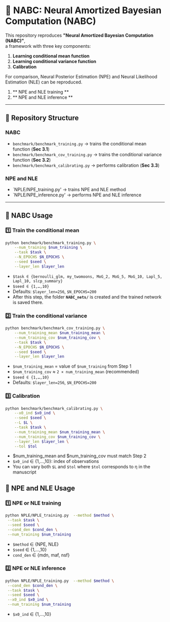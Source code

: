 # 🔮 NABC: Neural Amortized Bayesian Computation (NABC)

This repository reproduces **"Neural Amortized Bayesian Computation (NABC)"**,  
a framework with three key components:

1. **Learning conditional mean function**  
2. **Learning conditional variance function**  
3. **Calibration**

For comparison, Neural Posterior Estimation (NPE) and Neural Likelihood Estimation (NLE) can be reproduced.
1. ** NPE and NLE training **
2. ** NPE and NLE inference **
   
---

## 📂 Repository Structure
### NABC
- `benchmark/benchmark_training.py` → trains the conditional mean function (**Sec 3.1**)  
- `benchmark/benchmark_cov_training.py` → trains the conditional variance function (**Sec 3.2**)  
- `benchmark/benchmark_calibrating.py` → performs calibration (**Sec 3.3**)  

### NPE and NLE
- `NPLE/NPE_training.py' → trains NPE and NLE method
- `NPLE/NPE_inference.py' → performs NPE and NLE inference 
---

## 🚀 NABC Usage

### 1️⃣ Train the conditional mean
```bash
python benchmark/benchmark_training.py \
    --num_training $num_training \
    --task $task \
    --N_EPOCHS $N_EPOCHS \
    --seed $seed \
    --layer_len $layer_len
```
- `$task ∈ {bernoulli_glm, my_twomoons, MoG_2, MoG_5, MoG_10, Lapl_5, Lapl_10, slcp_summary}`
- `$seed ∈ {1,…,10}`
- Defaults: `$layer_len=256`, `$N_EPOCHS=200`
- After this step, the folder **`NABC_nets/`** is created and the trained network is saved there.


### 2️⃣ Train the conditional variance
```bash
python benchmark/benchmark_cov_training.py \
    --num_training_mean $num_training_mean \
    --num_training_cov $num_training_cov \
    --task $task \
    --N_EPOCHS $N_EPOCHS \
    --seed $seed \
    --layer_len $layer_len
```
- `$num_training_mean` = value of `$num_training` from Step 1  
- `$num_training_cov` ≈ `2 × num_training_mean` (recommended)  
- `$seed ∈ {1,…,10}`  
- Defaults: `$layer_len=256`, `$N_EPOCHS=200`

### 3️⃣ Calibration
```bash
python benchmark/benchmark_calibrating.py \
    --x0_ind $x0_ind \
    --seed $seed \
    --L $L \
    --task $task \
    --num_training_mean $num_training_mean \
    --num_training_cov $num_training_cov \
    --layer_len $layer_len \
    --tol $tol
```
- $num_training_mean and $num_training_cov must match Step 2
- `$x0_ind` ∈ {1,…,10}: index of observations
- You can vary both `$L` and `$tol` where `$tol` corresponds to η in the manuscript



## 🚀 NPE and NLE Usage

### 1️⃣ NPE or NLE training
```bash
python NPLE/NPLE_training.py  --method $method \
 --task $task \
 --seed $seed \
 --cond_den $cond_den \
 --num_training $num_training 
```
- `$method` ∈ {NPE, NLE}
- `$seed` ∈ {1,…,10}
- `cond_den` ∈ {mdn, maf, nsf}

### 2️⃣ NPE or NLE inference
```bash
python NPLE/NPLE_training.py  --method $method \
 --cond_den $cond_den \
 --task $task \
 --seed $seed \
 --x0_ind $x0_ind \
 --num_training $num_training 
```
- `$x0_ind` ∈ {1,…,10}

